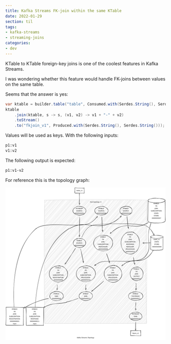 ```yaml
---
title: Kafka Streams FK-join within the same KTable
date: 2022-01-29
section: til
tags:
- kafka-streams
- streaming-joins
categories:
- dev
---
```


KTable to KTable foreign-key joins is one of the coolest features in Kafka Streams.

I was wondering whether this feature would handle FK-joins between values on the same table.

<!--more-->
Seems that the answer is yes:

```java
var ktable = builder.table("table", Consumed.with(Serdes.String(), Serdes.String()));
ktable
    .join(ktable, s -> s, (v1, v2) -> v1 + "-" + v2)
    .toStream()
    .to("fkjoin_v1", Produced.with(Serdes.String(), Serdes.String()));
```

Values will be used as keys.
With the following inputs:

```markdown
p1:v1
v1:v2
```

The following output is expected:

```markdown
p1:v1-v2
```

For reference this is the topology graph:

![Kafka Streams topology](topology.png)